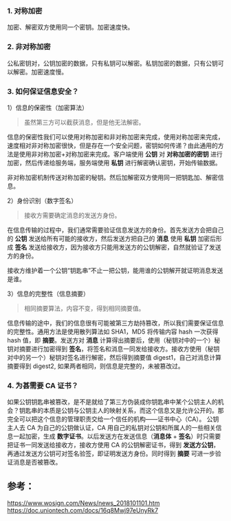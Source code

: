 ### 1. 对称加密
加密、解密双方使用同一个密钥。加密速度快。

### 2. 非对称加密
公私密钥对，公钥加密的数据，只有私钥可以解密。私钥加密的数据，只有公钥可以解密。加密速度慢。

### 3. 如何保证信息安全？

1）信息的保密性（加密算法）
> 虽然第三方可以截获消息，但是他无法解密。

信息的保密性我们可以使用对称加密和非对称加密来完成，使用对称加密来完成，速度相对非对称加密很快，但是存在一个安全问题，密钥如何传递？由此通用的方法是使用非对称加密+对称加密来完成。客户端使用 **公钥** 对 **对称加密的密钥** 进行加密，然后传递给服务端，服务端使用 **私钥** 进行解密确认密钥，开始传输数据。

非对称加密机制传送对称加密的秘钥。然后加解密双方使用同一把钥匙加、解密信息。

2）身份识别（数字签名）
> 接收方需要确定消息的发送方身份。

在信息传输的过程中，我们通常需要验证信息发送方的身份。首先发送方会把自己的 **公钥** 发送给所有可能的接收方，然后发送方把自己的 **消息** 使用 **私钥** 加密后形成 **签名** 发送给接收方，因为接收方只能用发送方的公钥解密，自然就验证了发送方的身份。

接收方维护着一个公钥“钥匙串”不止一把公钥，能用谁的公钥解开就证明消息发送是谁。

3）信息的完整性（信息摘要）
> 相同摘要算法，内容不变，得到相同摘要值。

信息传输的途中，我们的信息很有可能被第三方劫持篡改，所以我们需要保证信息的完整性。通用方法是使用散列算法如 SHA1，MD5 将传输内容 hash 一次获得 hash 值，即 **摘要**。发送方对 **消息** 计算得出摘要后，使用（秘钥对中的一个）秘钥对摘要进行加密得到 **签名**，将签名和消息一同发给接收方。接收方使用（秘钥对中的另一个）秘钥对签名进行解密，然后得到摘要值 digest1，自己对消息计算摘要得到 digest2, 如果两者相同，则信息是完整的，未被篡改过。

### 4. 为甚需要 CA 证书？
如果公钥钥匙串被篡改，是不是就给了第三方伪装成你钥匙串中某个公钥主人的机会？钥匙串的本质是公钥与公钥主人的映射关系，而这个信息又是允许公开的。那完全可以把这个信息的管理职责交给一个信任的机构——证书中心（CA）。
公钥主人去 CA 为自己的公钥做认证，CA 用自己的私钥对公钥和所属人的一些相关信息一起加密，生成 **数字证书**。以后发送方在发送信息（**消息体** + **签名**）时只需要把证书一同发送给接收方，接收方使用 CA 的公钥解密证书，得到 **发送方公钥**，再通过发送方公钥可对签名验签，即证明发送方身份。同时得到 **摘要** 可进一步验证消息是否被篡改。

## 参考：
https://www.wosign.com/News/news_2018101101.htm
https://doc.uniontech.com/docs/16q8Mwj97eUnyRk7

